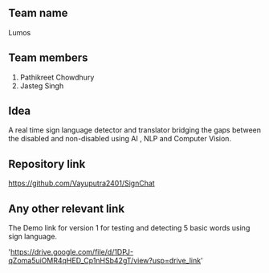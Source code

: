 ## Team name
Lumos

## Team members
1. Pathikreet Chowdhury
2. Jasteg Singh

## Idea
A real time sign language detector and translator bridging the gaps between the disabled and non-disabled using AI , NLP and Computer Vision.

## Repository link
https://github.com/Vayuputra2401/SignChat

## Any other relevant link
The Demo link for version 1 for testing and detecting 5 basic words using sign language. 

'https://drive.google.com/file/d/1DPJ-qZoma5uiOMR4qHED_Cp1nHSb42gT/view?usp=drive_link'
